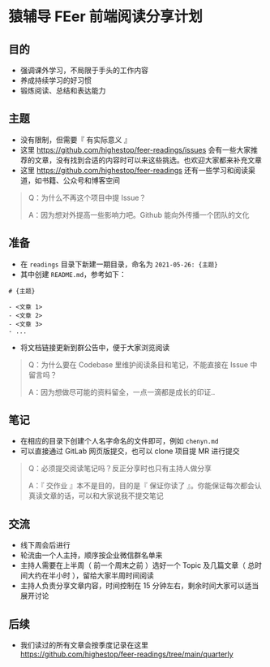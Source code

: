 # 猿辅导 FEer 前端阅读分享计划

## 目的

- 强调课外学习，不局限于手头的工作内容
- 养成持续学习的好习惯
- 锻炼阅读、总结和表达能力

## 主题

- 没有限制，但需要『 有实际意义 』
- 这里 <https://github.com/highestop/feer-readings/issues> 会有一些大家推荐的文章，没有找到合适的内容时可以来这些挑选。也欢迎大家都来补充文章
- 这里 <https://github.com/highestop/feer-readings> 还有一些学习和阅读渠道，如书籍、公众号和博客空间

> Q：为什么不再这个项目中提 Issue？
> 
> A：因为想对外提高一些影响力吧。Github 能向外传播一个团队的文化

## 准备

- 在 `readings` 目录下新建一期目录，命名为 `2021-05-26: {主题}`
- 其中创建 `README.md`，参考如下：

```
# {主题}

- <文章 1>
- <文章 2>
- <文章 3>
- ...
```

- 将文档链接更新到群公告中，便于大家浏览阅读

> Q：为什么要在 Codebase 里维护阅读条目和笔记，不能直接在 Issue 中留言吗？
>
> A：因为想做尽可能的资料留全，一点一滴都是成长的印证..

## 笔记

- 在相应的目录下创建个人名字命名的文件即可，例如 `chenyn.md`
- 可以直接通过 GitLab 网页版提交，也可以 clone 项目提 MR 进行提交

> Q：必须提交阅读笔记吗？反正分享时也只有主持人做分享
>
> A：『 交作业 』本不是目的，目的是『 保证你读了 』。你能保证每次都会认真读文章的话，可以和大家说我不提交笔记

## 交流

- 线下周会后进行
- 轮流由一个人主持，顺序按企业微信群名单来
- 主持人需要在上半周（ 前一个周末之前 ）选好一个 Topic 及几篇文章（ 总时间大约在半小时 ），留给大家半周时间阅读
- 主持人负责分享文章内容，时间控制在 15 分钟左右，剩余时间大家可以适当展开讨论

## 后续

- 我们读过的所有文章会按季度记录在这里 <https://github.com/highestop/feer-readings/tree/main/quarterly>
